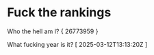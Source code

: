 # Fuck the rankings

Who the hell am I?
{ 26773959 }

What fucking year is it?
[ 2025-03-12T13:13:20Z ]
